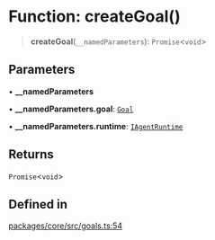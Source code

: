 # Function: createGoal()

> **createGoal**(`__namedParameters`): `Promise`\<`void`\>

## Parameters

• **\_\_namedParameters**

• **\_\_namedParameters.goal**: [`Goal`](../interfaces/Goal.md)

• **\_\_namedParameters.runtime**: [`IAgentRuntime`](../interfaces/IAgentRuntime.md)

## Returns

`Promise`\<`void`\>

## Defined in

[packages/core/src/goals.ts:54](https://github.com/elizaos/eliza/blob/7fcf54e7fb2ba027d110afcc319c0b01b3f181dc/packages/core/src/goals.ts#L54)
